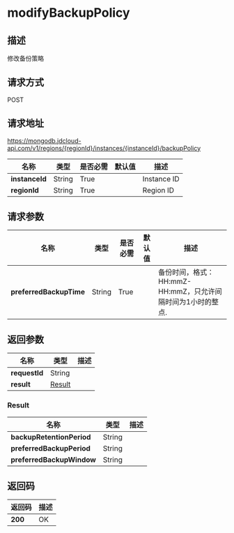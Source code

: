 # modifyBackupPolicy


## 描述
修改备份策略

## 请求方式
POST

## 请求地址
https://mongodb.jdcloud-api.com/v1/regions/{regionId}/instances/{instanceId}/backupPolicy

|名称|类型|是否必需|默认值|描述|
|---|---|---|---|---|
|**instanceId**|String|True||Instance ID|
|**regionId**|String|True||Region ID|

## 请求参数
|名称|类型|是否必需|默认值|描述|
|---|---|---|---|---|
|**preferredBackupTime**|String|True||备份时间，格式：HH:mmZ- HH:mmZ，只允许间隔时间为1小时的整点.|


## 返回参数
|名称|类型|描述|
|---|---|---|
|**requestId**|String||
|**result**|[Result](##Result)||


### <a name="Result">Result</a>
|名称|类型|描述|
|---|---|---|
|**backupRetentionPeriod**|String||
|**preferredBackupPeriod**|String||
|**preferredBackupWindow**|String||

## 返回码
|返回码|描述|
|---|---|
|**200**|OK|
